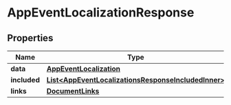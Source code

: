 

# AppEventLocalizationResponse


## Properties

| Name | Type | Description | Notes |
|------------ | ------------- | ------------- | -------------|
|**data** | [**AppEventLocalization**](AppEventLocalization.md) |  |  |
|**included** | [**List&lt;AppEventLocalizationsResponseIncludedInner&gt;**](AppEventLocalizationsResponseIncludedInner.md) |  |  [optional] |
|**links** | [**DocumentLinks**](DocumentLinks.md) |  |  |



